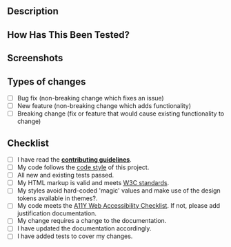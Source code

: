 <!--- Provide a general summary of your changes in the title above -->

## Description

<!---
  Describe your changes in detail.
  Why is this change required? What problem does it solve?
  If it fixes an open issue, please link to the issue here.
-->

## How Has This Been Tested?

<!---
  Please describe in detail how you tested your changes.
  Include details of your testing environment, and the tests you ran to
  see how your change affects other areas of the code, etc.
-->

## Screenshots

<!-- If appropriate -->

## Types of changes

<!---
  What types of changes does your code introduce? Put an `x` in all the boxes that apply:
-->

- [ ] Bug fix (non-breaking change which fixes an issue)
- [ ] New feature (non-breaking change which adds functionality)
- [ ] Breaking change (fix or feature that would cause existing functionality to change)

## Checklist

<!---
  Go over all the following points, and put an `x` in all the boxes that apply.
  If you're unsure about any of these, don't hesitate to ask.
  We're here to help!
-->

- [ ] I have read the [**contributing guidelines**][contributing].
- [ ] My code follows the [code style][code-style] of this project.
- [ ] All new and existing tests passed.
- [ ] My HTML markup is valid and meets [W3C standards](https://validator.w3.org/).
- [ ] My styles avoid hard-coded 'magic' values and make use of the design tokens available in themes?.
- [ ] My code meets the [A11Y Web Accessibility Checklist](https://a11yproject.com/checklist). If not, please add justification documentation.
- [ ] My change requires a change to the documentation.
- [ ] I have updated the documentation accordingly.
- [ ] I have added tests to cover my changes.

[contributing]: https://github.com/coingaming/sportsbet-design/blob/master/CONTRIBUTING.md
[code-style]: https://github.com/coingaming/sportsbet-design/blob/master/CONTRIBUTING.md#code-style
